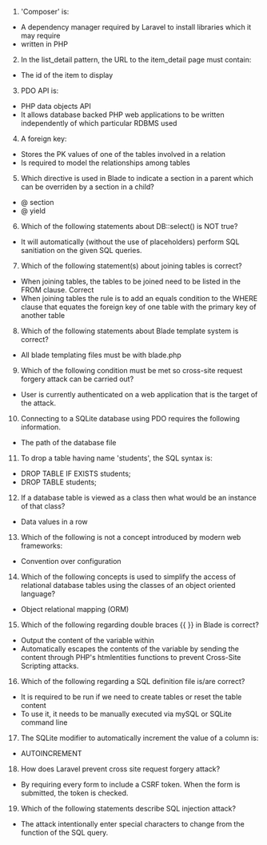 1. 'Composer' is:
* A dependency manager required by Laravel to install libraries which it may require
* written in PHP

2. In the list_detail pattern, the URL to the item_detail page must contain:
* The id of the item to display

3. PDO API is:
* PHP data objects API
* It allows database backed PHP web applications to be written independently of which particular RDBMS used

4. A foreign key:
* Stores the PK values of one of the tables involved in a relation
* Is required to model the relationships among tables

5. Which directive is used in Blade to indicate a section in a parent which can be overriden by a section in a child?
* @ section
* @ yield

6. Which of the following statements about DB::select() is NOT true?
* It will automatically (without the use of placeholders) perform SQL sanitiation on the given SQL queries.

7. Which of the following statement(s) about joining tables is correct?
* When joining tables, the tables to be joined need to be listed in the FROM clause.
 Correct 
* When joining tables the rule is to add an equals condition to the WHERE clause that equates the foreign key of one table with the primary key of another table

8. Which of the following statements about Blade template system is correct?
* All blade templating files must be with blade.php

9. 	Which of the following condition must be met so cross-site request forgery attack can be carried out?
* User is currently authenticated on a web application that is the target of the attack.

10. Connecting to a SQLite database using PDO requires the following information.
* The path of the database file

11. To drop a table having name 'students', the SQL syntax is:
* DROP TABLE IF EXISTS students;
* DROP TABLE students; 

12. If a database table is viewed as a class then what would be an instance of that class?
* Data values in a row

13. Which of the following is not a concept introduced by modern web frameworks:
* Convention over configuration

14. Which of the following concepts is used to simplify the access of relational database tables using the classes of an object oriented language?
* Object relational mapping (ORM)

15. Which of the following regarding double braces {{ }} in Blade is correct?
* Output the content of the variable within
* Automatically escapes the contents of the variable by sending the content through PHP's htmlentities functions to prevent Cross-Site Scripting attacks.

16. Which of the following regarding a SQL definition file is/are correct?
* It is required to be run if we need to create tables or reset the table content
* To use it, it needs to be manually executed via mySQL or SQLite command line

17. The SQLite modifier to automatically increment the value of a column is:
* AUTOINCREMENT

18. How does Laravel prevent cross site request forgery attack?
* By requiring every form to include a CSRF token. When the form is submitted, the token is checked.

19. Which of the following statements describe SQL injection attack?
* The attack intentionally enter special characters to change from the function of the SQL query.
